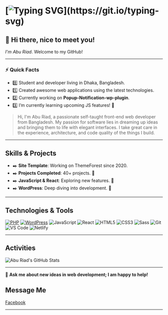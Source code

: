 # [![Typing SVG](https://readme-typing-svg.herokuapp.com/?lines=Hi+there+i+am+Abu+Riad;Available+for+Freelance+Hire!)](https://git.io/typing-svg)

## 👋 Hi there, nice to meet you! 
*I'm Abu Riad*. Welcome to my GitHub!

---

### ⚡ Quick Facts
- :zero: Student and developer living in Dhaka, Bangladesh.
- :one: Created awesome web applications using the latest technologies.
- :two: Currently working on **Popup-Notification-wp-plugin**.
- :three: I’m currently learning upcoming JS features! 💙

> Hi, I'm Abu Riad, a passionate self-taught front-end web developer from Bangladesh. My passion for software lies in dreaming up ideas and bringing them to life with elegant interfaces. I take great care in the experience, architecture, and code quality of the things I build.

---

## Skills & Projects
- ✒️ **Site Template**: Working on ThemeForest since 2020.
- ✒️ **Projects Completed**: 40+ projects. 💪
- ✒️ **JavaScript & React**: Exploring new features. 🌟
- ✒️ **WordPress**: Deep diving into development. 🌟

---

## Technologies & Tools
[![PHP](https://img.shields.io/badge/PHP-%238899BE?style=flat-square&logo=php&logoColor=FFFFFF&labelColor=%238899BE)](https://www.php.net)
[![WordPress](https://img.shields.io/badge/WordPress-%2321759B?style=flat-square&logo=wordpress&logoColor=FFFFFF&labelColor=%2321759B)](https://wordpress.org)
![JavaScript](https://img.shields.io/badge/-JavaScript-%23F7DF1C?style=flat-square&logo=javascript&logoColor=000000&labelColor=%23F7DF1C&color=%23FFCE5A)
![React](https://img.shields.io/badge/-React-%23282C34?style=flat-square&logo=react)
![HTML5](https://img.shields.io/badge/-HTML5-%23E44D27?style=flat-square&logo=html5&logoColor=ffffff)
![CSS3](https://img.shields.io/badge/-CSS3-%231572B6?style=flat-square&logo=css3)
![Sass](https://img.shields.io/badge/-Sass-%23CC6699?style=flat-square&logo=sass&logoColor=ffffff)
![Git](https://img.shields.io/badge/-Git-%23F05032?style=flat-square&logo=git&logoColor=%23ffffff)
![VS Code](https://img.shields.io/badge/-VSCode-%23007ACC?style=flat-square&logo=visual-studio-code)
![Netlify](https://img.shields.io/badge/-Netlify-%2300C7B7?style=flat-square&logo=netlify&logoColor=ffffff)

---

## Activities
![Abu Riad's GitHub Stats](https://github-readme-stats.vercel.app/api?username=aburiad&show_icons=true&theme=dracula)

---

💬 **Ask me about new ideas in web development; I am happy to help!**

## Message Me
[Facebook](https://www.facebook.com/ahsanriad.engineer/)

---

<!---
aburiad/aburiad is a ✨ special ✨ repository because its `README.md` (this file) appears on your GitHub profile.
You can click the Preview link to take a look at your changes.
--->
